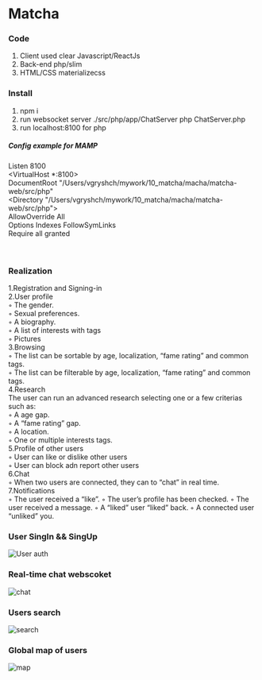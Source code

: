 # Matcha

### Code
1. Client used clear Javascript/ReactJs
2. Back-end php/slim
3. HTML/CSS materializecss

### Install
1. npm i 
2. run websocket server ./src/php/app/ChatServer php ChatServer.php
3. run localhost:8100 for php
##### Config example for MAMP
Listen 8100<br/>
<VirtualHost *:8100><br/>
	DocumentRoot "/Users/vgryshch/mywork/10_matcha/macha/matcha-web/src/php"<br/>
	<Directory "/Users/vgryshch/mywork/10_matcha/macha/matcha-web/src/php"><br/>
		AllowOverride All<br/>
		Options Indexes FollowSymLinks<br/>
		Require all granted<br/>
	</Directory><br/>
</VirtualHost><br/>

### Realization
1.Registration and Signing-in <br/>
2.User profile <br/>
◦ The gender. <br/>
◦ Sexual preferences. <br/>
◦ A biography. <br/>
◦ A list of interests with tags <br/>
◦ Pictures <br/>
3.Browsing <br/>
◦ The list can be sortable by age, localization, “fame rating” and common tags. <br/>
◦ The list can be filterable by age, localization, “fame rating” and common tags. <br/>
4.Research <br/>
The user can  run an advanced research selecting one or a few criterias such
as: <br/>
◦ A age gap. <br/>
◦ A “fame rating” gap. <br/>
◦ A location. <br/>
◦ One or multiple interests tags. <br/>
5.Profile of other users <br/>
◦ User can like or dislike other users <br/>
◦ User can block adn report other users <br/>
6.Chat <br/>
◦ When two users are connected, they can to “chat” in real time. <br/>
7.Notifications <br/>
◦ The user received a “like”.
◦ The user’s profile has been checked.
◦ The user received a message.
◦ A “liked” user “liked” back.
◦ A connected user “unliked” you.

### User SingIn && SingUp
![User auth](http://g.recordit.co/09Vso5agha.gif)

### Real-time chat webscoket
![chat](https://media.giphy.com/media/X7hOTHPSUzyf3hlqRu/giphy.gif)

### Users search
![search](https://media.giphy.com/media/1inplzYExMY5K81Fhy/giphy.gif)

### Global map of users
![map](https://media.giphy.com/media/vgzADvCV3VVkaSJaqL/giphy.gif)
